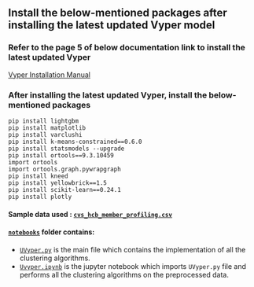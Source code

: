 ## Install the below-mentioned packages after installing the latest updated Vyper model
### Refer to the page 5 of below documentation link to install the latest updated Vyper
<a href="https://github.com/BLEND360/UVyper/blob/idc_dev1/DS%20AS9%20Vyper%20Installation%20Manual.pdf">Vyper
Installation Manual</a>
### After installing the latest updated Vyper, install the below-mentioned packages
``` 
pip install lightgbm
pip install matplotlib
pip install varclushi
pip install k-means-constrained==0.6.0
pip install statsmodels --upgrade
pip install ortools==9.3.10459
import ortools
import ortools.graph.pywrapgraph
pip install kneed
pip install yellowbrick==1.5
pip install scikit-learn==0.24.1 
pip install plotly
``` 

#### Sample data used : <a href='https://github.com/BLEND360/UVyper/blob/idc_dev1/notebooks/cvs_hcb_member_profiling.csv'>`cvs_hcb_member_profiling.csv`</a>

[//]: # (#### <a href = 'https://github.com/BLEND360/UVyper/tree/idc_dev1/my_library'>`my_library`</a> folder contains:)

[//]: # (- <a href = 'https://github.com/BLEND360/UVyper/tree/idc_dev1/my_library/utils'>`utils`</a> folder contains <a href = 'https://github.com/BLEND360/UVyper/tree/idc_dev1/my_library/utils/preprocessing.py'>`preprocessing.py`</a> file which contains the implementation of preprocessing)

[//]: # (  functions)

[//]: # (- <a href = 'https://github.com/BLEND360/UVyper/tree/idc_dev1/my_library/algorithms'>`algorithms`</a> folder which)

[//]: # (  contains all the)

[//]: # (  clustering algorithms:)

[//]: # (    - <a href = 'https://github.com/BLEND360/UVyper/tree/idc_dev1/my_library/algorithms/birch'>`birch`</a> folder)

[//]: # (      contains <a href = 'https://github.com/BLEND360/UVyper/tree/idc_dev1/my_library/algorithms/birch/birch.py'>`birch.py`</a>)

[//]: # (      file which contains)

[//]: # (      the implementation of birch algorithm)

[//]: # (    - <a href = 'https://github.com/BLEND360/UVyper/tree/idc_dev1/my_library/algorithms/dbscan'>`dbscan`</a> folder)

[//]: # (      contains)

[//]: # (      <a href = 'https://github.com/BLEND360/UVyper/tree/idc_dev1/my_library/algorithms/dbscan/dbscan.py'> `dbscan.py`</a>)

[//]: # (      file which contains the implementation of dbscan algorithm)

[//]: # (    - <a href = 'https://github.com/BLEND360/UVyper/tree/idc_dev1/my_library/algorithms/gmm'>`gmm`</a> folder)

[//]: # (      contains <a href = 'https://github.com/BLEND360/UVyper/tree/idc_dev1/my_library/algorithms/gmm/gmm.py'>`gmm.py`</a>)

[//]: # (      file which contains the)

[//]: # (      implementation of gmm algorithm)

#### <a href = 'https://github.com/BLEND360/UVyper/tree/idc_dev1/notebooks'>`notebooks`</a> folder contains:
- <a href = 'https://github.com/BLEND360/UVyper/blob/idc_dev1/notebooks/UVyper.py'>`UVyper.py`</a> is the main file which contains the implementation of all the clustering algorithms.
- <a href = 'https://github.com/BLEND360/UVyper/blob/idc_dev1/notebooks/UVyper.ipynb'>`Uvyper.ipynb`</a> is the jupyter notebook which imports `UVyper.py` file and performs all the clustering algorithms on the preprocessed data.
